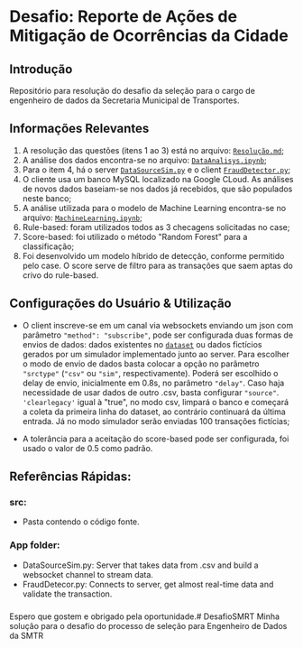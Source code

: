# Desafio: Reporte de Ações de Mitigação de Ocorrências da Cidade 


## Introdução

Repositório para resolução do desafio da seleção para o cargo de engenheiro de dados da Secretaria Municipal de Transportes.

## Informações Relevantes

1. A resolução das questões (itens 1 ao 3) está no arquivo: [`Resolução.md`](Resolução.md);
2. A análise dos dados encontra-se no arquivo: [`DataAnalisys.ipynb`](./Data_Analysis/DataAnalisys.ipynb);
3. Para o item 4, há o server [`DataSourceSim.py`](./App/DataSourceSim.py) e o client [`FraudDetector.py`](./App/FraudDetector.py); 
4. O cliente usa um banco MySQL localizado na Google CLoud. As análises de novos dados baseiam-se nos dados já recebidos, que são populados neste banco;
5. A análise utilizada para o modelo de Machine Learning encontra-se no arquivo: [`MachineLearning.ipynb`](./Data_Analysis/MachineLearning.ipynb);
6. Rule-based: foram utilizados todos as 3 checagens solicitadas no case; 
7. Score-based: foi utilizado o método "Random Forest" para a classificação; 
8. Foi desenvolvido um modelo híbrido de detecção, conforme permitido pelo case. O score serve de filtro para as transações que saem aptas do crivo do rule-based.


## Configurações do Usuário & Utilização

* O client inscreve-se em um canal via websockets enviando um json com parâmetro `"method": "subscribe"`, pode ser configurada duas formas de envios de dados: dados existentes no [`dataset`](./Data_Sources/transactional-sample.csv) ou dados fictícios gerados por um simulador implementado junto ao server. Para escolher o modo de envio de dados basta colocar a opção no parâmetro `"srctype"` (`"csv"` ou `"sim"`, respectivamente). Poderá ser escolhido o delay de envio, inicialmente em 0.8s, no parâmetro `"delay"`. Caso haja necessidade de usar dados de outro .csv, basta configurar  `"source"`. `'clearlegacy'` igual à "true", no modo csv, limpará o banco e começará a coleta da primeira linha do dataset, ao contrário continuará da última entrada. Já no modo simulador serão enviadas 100 transações fictícias;

 
* A tolerância para a aceitação do score-based pode ser configurada, foi usado o valor de 0.5 como padrão.


## Referências Rápidas:

### src:
* Pasta contendo o código fonte.

### App folder:
* DataSourceSim.py:  Server that takes data from .csv and build a websocket channel to stream data.
* FraudDetecor.py:  Connects to server, get almost real-time data and validate the transaction.

###

Espero que gostem e obrigado pela oportunidade.# DesafioSMRT
Minha solução para o desafio do processo de seleção para Engenheiro de Dados da SMTR  
